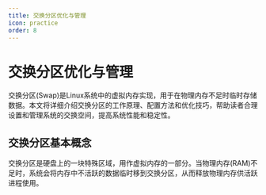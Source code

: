 ```yaml
---
title: 交换分区优化与管理
icon: practice
order: 8
---
```


# 交换分区优化与管理

交换分区(Swap)是Linux系统中的虚拟内存实现，用于在物理内存不足时临时存储数据。本文将详细介绍交换分区的工作原理、配置方法和优化技巧，帮助读者合理设置和管理系统的交换空间，提高系统性能和稳定性。

## 交换分区基本概念

交换分区是硬盘上的一块特殊区域，用作虚拟内存的一部分。当物理内存(RAM)不足时，系统会将内存中不活跃的数据临时移到交换分区，从而释放物理内存供活跃进程使用。
